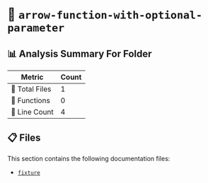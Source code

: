 # 📁 `arrow-function-with-optional-parameter`

## 📊 Analysis Summary For Folder

| Metric | Count |
|--------|-------|
| 📁 Total Files | 1 |
| 🔧 Functions | 0 |
| 🔢 Line Count | 4 |


## 📋 Files

This section contains the following documentation files:

- [`fixture`](./fixture.md)